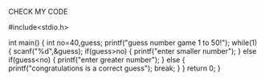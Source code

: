 CHECK MY CODE







#include<stdio.h>

int main()
{
int no=40,guess;
    printf("guess number game 1 to 50!");
    while(1) 
    {
    scanf("%d",&guess);
    if(guess>no) 
    {
    printf("enter smaller number");
    }
    else if(guess<no) 
    {
    printf("enter greater number");
    }
    else
    {
    printf("congratulations is a correct guess");
    break;
    }
    }
    return 0;
}
